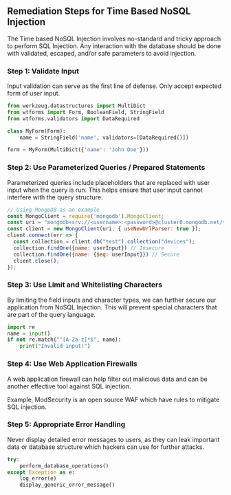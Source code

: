 

## Remediation Steps for Time Based NoSQL Injection
The Time based NoSQL Injection involves no-standard and tricky approach to perform SQL Injection. Any interaction with the database should be done with validated, escaped, and/or safe parameters to avoid injection.

### Step 1: Validate Input
Input validation can serve as the first line of defense. Only accept expected form of user input.

```python
from werkzeug.datastructures import MultiDict
from wtforms import Form, BooleanField, StringField
from wtforms.validators import DataRequired

class MyForm(Form):
    name = StringField('name', validators=[DataRequired()])

form = MyForm(MultiDict({'name': 'John Doe'}))
```

### Step 2: Use Parameterized Queries / Prepared Statements
Parameterized queries include placeholders that are replaced with user input when the query is run. This helps ensure that user input cannot interfere with the query structure.

```javascript
// Using MongoDB as an example
const MongoClient = require('mongodb').MongoClient;
const uri = "mongodb+srv://<username>:<password>@cluster0.mongodb.net/test?retryWrites=true&w=majority";
const client = new MongoClient(uri, { useNewUrlParser: true });
client.connect(err => {
  const collection = client.db("test").collection("devices");
  collection.findOne({name: userInput}) // Insecure
  collection.findOne({name: {$eq: userInput}}) // Secure
  client.close();
});
```

### Step 3: Use Limit and Whitelisting Characters
By limiting the field inputs and character types, we can further secure our application from NoSQL Injection. This will prevent special characters that are part of the query language.

```python
import re
name = input()
if not re.match("^[A-Za-z]*$", name):
    print("Invalid input!")
```

### Step 4: Use Web Application Firewalls
A web application firewall can help filter out malicious data and can be another effective tool against SQL injection.

Example, ModSecurity is an open source WAF which have rules to mitigate SQL injection.


### Step 5: Appropriate Error Handling
Never display detailed error messages to users, as they can leak important data or database structure which hackers can use for further attacks.

```python
try:
    perform_database_operations()
except Exception as e:
    log_error(e)
    display_generic_error_message()
```